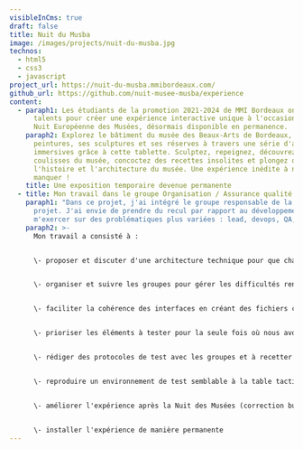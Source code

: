 ```yaml
---
visibleInCms: true
draft: false
title: Nuit du Musba
image: /images/projects/nuit-du-musba.jpg
technos:
  - html5
  - css3
  - javascript
project_url: https://nuit-du-musba.mmibordeaux.com/
github_url: https://github.com/nuit-musee-musba/experience
content:
  - paraph1: Les étudiants de la promotion 2021-2024 de MMI Bordeaux ont uni leurs
      talents pour créer une expérience interactive unique à l'occasion de la
      Nuit Européenne des Musées, désormais disponible en permanence.
    paraph2: Explorez le bâtiment du musée des Beaux-Arts de Bordeaux, ses
      peintures, ses sculptures et ses réserves à travers une série d'activités
      immersives grâce à cette tablette. Sculptez, repeignez, découvrez les
      coulisses du musée, concoctez des recettes insolites et plongez dans
      l'histoire et l'architecture du musée. Une expérience inédite à ne pas
      manquer !
    title: Une exposition temporaire devenue permanente
  - title: Mon travail dans le groupe Organisation / Assurance qualité
    paraph1: "Dans ce projet, j'ai intégré le groupe responsable de la qualité du
      projet. J'ai envie de prendre du recul par rapport au développement et de
      m'exercer sur des problématiques plus variées : lead, devops, QA, etc."
    paraph2: >-
      Mon travail a consisté à :


      \- proposer et discuter d'une architecture technique pour que chaque groupe puisse travailler sereinement (compétences hétérogènes, certains groupes savaient utiliser des frameworks, d'autres non) et assurer une cohérence d'interface tout en conservant une indépendance pour chaque groupe


      \- organiser et suivre les groupes pour gérer les difficultés rencontrées, donner un coup de main si besoin


      \- faciliter la cohérence des interfaces en créant des fichiers communs réutilisables (styles et scripts)


      \- prioriser les éléments à tester pour la seule fois où nous avons pu essayer la table tactile en début de projet (crucial car nous avons travaillé à l'aveugle tout le reste du projet)


      \- rédiger des protocoles de test avec les groupes et à recetter les expériences


      \- reproduire un environnement de test semblable à la table tactile


      \- améliorer l'expérience après la Nuit des Musées (correction bug, préparation pour installation permanent)


      \- installer l'expérience de manière permanente
---
```

